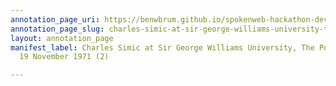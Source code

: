 ```yaml
---
annotation_page_uri: https://benwbrum.github.io/spokenweb-hackathon-development-noterms/annotations/charles-simic-at-sir-george-williams-university-the-poetry-series-19-november-1971-2--canvas-1-charles-simic.json
annotation_page_slug: charles-simic-at-sir-george-williams-university-the-poetry-series-19-november-1971-2--canvas-1-charles-simic
layout: annotation_page
manifest_label: Charles Simic at Sir George Williams University, The Poetry Series,
  19 November 1971 (2)

---
```

